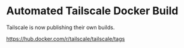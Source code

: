 # Automated Tailscale Docker Build

Tailscale is now publishing their own builds.

https://hub.docker.com/r/tailscale/tailscale/tags